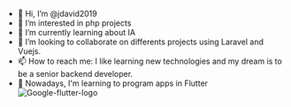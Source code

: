 - 👋 Hi, I’m @jdavid2019
- 👀 I’m interested in php projects
- 🌱 I’m currently learning about IA
- 💞️ I’m looking to collaborate on differents projects using Laravel and Vuejs.
- 📫 How to reach me: I like learning new technologies and my dream is to be a senior backend developer.
-  👀 Nowadays, I'm learning to program apps in Flutter ![Google-flutter-logo](https://user-images.githubusercontent.com/54923488/126728645-539cb845-e7fa-45e0-8772-186befd8d4e2.png)

<!---
jdavid2019/jdavid2019 is a ✨ special ✨ repository because its `README.md` (this file) appears on your GitHub profile.
You can click the Preview link to take a look at your changes.
--->
